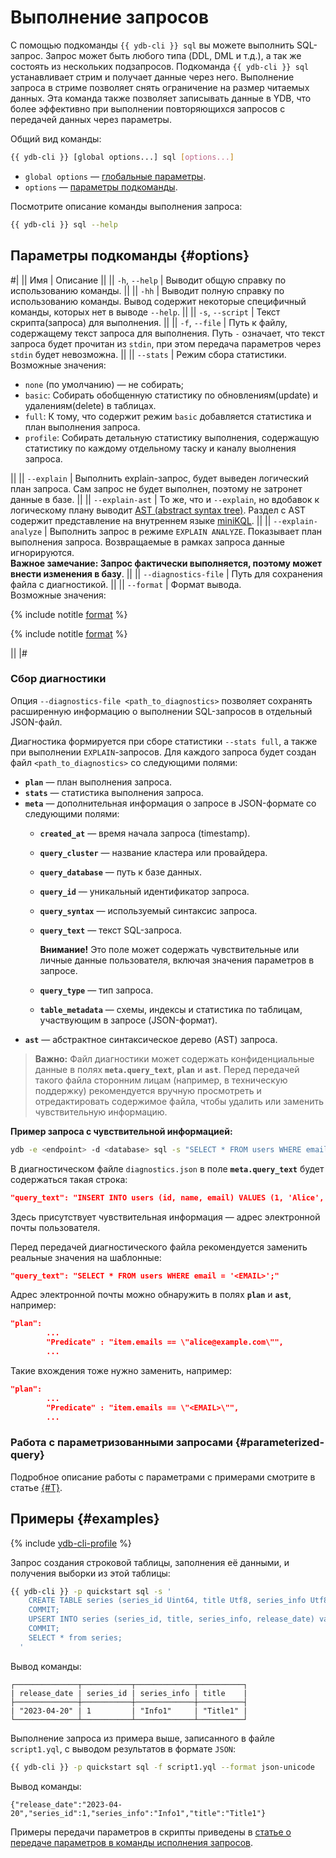 # Выполнение запросов

С помощью подкоманды `{{ ydb-cli }} sql` вы можете выполнить SQL-запрос. Запрос может быть любого типа (DDL, DML и т.д.), а так же состоять из нескольких подзапросов. Подкоманда `{{ ydb-cli }} sql` устанавливает стрим и получает данные через него. Выполнение запроса в стриме позволяет снять ограничение на размер читаемых данных. Эта команда также позволяет записывать данные в YDB, что более эффективно при выполнении повторяющихся запросов с передачей данных через параметры.

Общий вид команды:

```bash
{{ ydb-cli }} [global options...] sql [options...]
```

* `global options` — [глобальные параметры](commands/global-options.md).
* `options` — [параметры подкоманды](#options).

Посмотрите описание команды выполнения запроса:

```bash
{{ ydb-cli }} sql --help
```

## Параметры подкоманды {#options}

#|
|| Имя | Описание ||
|| `-h`, `--help` | Выводит общую справку по использованию команды. ||
|| `-hh` | Выводит полную справку по использованию команды. Вывод содержит некоторые специфичный команды, которых нет в выводе `--help`. ||
|| `-s`, `--script` | Текст скрипта(запроса) для выполнения. ||
|| `-f`, `--file` | Путь к файлу, содержащему текст запроса для выполнения. Путь `-` означает, что текст запроса будет прочитан из `stdin`, при этом передача параметров через `stdin` будет невозможна. ||
|| `--stats` | Режим сбора статистики.<br/>Возможные значения:<br/><ul><li>`none` (по умолчанию) — не собирать;</li><li>`basic`: Собирать обобщенную статистику по обновлениям(update) и удалениям(delete) в таблицах.</li><li>`full`: К тому, что содержит режим `basic` добавляется статистика и план выполнения запроса.</li><li>`profile`: Собирать детальную статистику выполнения, содержащую статистику по каждому отдельному таску и каналу выолнения запроса.</li></ul> ||
|| `--explain` | Выполнить explain-запрос, будет выведен логический план запроса. Сам запрос не будет выполнен, поэтому не затронет данные в базе. ||
|| `--explain-ast` | То же, что и `--explain`, но вдобавок к логическому плану выводит [AST (abstract syntax tree)](https://ru.wikipedia.org/wiki/Абстрактное_синтаксическое_дерево). Раздел с AST  содержит представление на внутреннем языке [miniKQL](../../concepts/glossary.md#minikql). ||
|| `--explain-analyze` | Выполнить запрос в режиме `EXPLAIN ANALYZE`. Показывает план выполнения запроса. Возвращаемые в рамках запроса данные игнорируются.<br/>**Важное замечание: Запрос фактически выполняется, поэтому может внести изменения в базу**. ||
|| `--diagnostics-file` | Путь для сохранения файла с диагностикой. ||
|| `--format` | Формат вывода.<br/>Возможные значения:

{% include notitle [format](./_includes/result_format_common.md) %}

{% include notitle [format](./_includes/result_format_csv_tsv.md) %}

||
|#

### Сбор диагностики

Опция `--diagnostics-file <path_to_diagnostics>` позволяет сохранять расширенную информацию о выполнении SQL-запросов в отдельный JSON-файл.

Диагностика формируется при сборе статистики `--stats full`, а также при выполнении `EXPLAIN`-запросов. Для каждого запроса будет создан файл `<path_to_diagnostics>` со следующими полями:

- **`plan`** — план выполнения запроса.
- **`stats`** — статистика выполнения запроса.
- **`meta`** — дополнительная информация о запросе в JSON-формате со следующими полями:
    - **`created_at`** — время начала запроса (timestamp).
    - **`query_cluster`** — название кластера или провайдера.
    - **`query_database`** — путь к базе данных.
    - **`query_id`** — уникальный идентификатор запроса.
    - **`query_syntax`** — используемый синтаксис запроса.
    - **`query_text`** — текст SQL-запроса.

        **Внимание!** Это поле может содержать чувствительные или личные данные пользователя, включая значения параметров в запросе.

    - **`query_type`** — тип запроса.
    - **`table_metadata`** — схемы, индексы и статистика по таблицам, участвующим в запросе (JSON-формат).
- **`ast`** — абстрактное синтаксическое дерево (AST) запроса.

> **Важно:**
> Файл диагностики может содержать конфиденциальные данные в полях **`meta.query_text`**, **`plan`** и **`ast`**. Перед передачей такого файла сторонним лицам (например, в техническую поддержку) рекомендуется вручную просмотреть и отредактировать содержимое файла, чтобы удалить или заменить чувствительную информацию.

**Пример запроса с чувствительной информацией:**

```bash
ydb -e <endpoint> -d <database> sql -s "SELECT * FROM users WHERE email = 'alice@example.com';" --stats full --diagnostics-file diagnostics.json
```
В диагностическом файле `diagnostics.json` в поле **`meta.query_text`** будет содержаться такая строка:
```json
"query_text": "INSERT INTO users (id, name, email) VALUES (1, 'Alice', 'alice@example.com');"
```
Здесь присутствует чувствительная информация — адрес электронной почты пользователя.

Перед передачей диагностического файла рекомендуется заменить реальные значения на шаблонные:
```json
"query_text": "SELECT * FROM users WHERE email = '<EMAIL>';"
```
Адрес электронной почты можно обнаружить в полях **`plan`** и **`ast`**, например:
```json
"plan":
        ...
        "Predicate" : "item.emails == \"alice@example.com\"",
        ...
```
Такие вхождения тоже нужно заменить, например:
```json
"plan":
        ...
        "Predicate" : "item.emails == \"<EMAIL>\"",
        ...
```

### Работа с параметризованными запросами {#parameterized-query}

Подробное описание работы с параметрами с примерами смотрите в статье [{#T}](parameterized-query-execution.md).

## Примеры {#examples}

{% include [ydb-cli-profile](../../_includes/ydb-cli-profile.md) %}

Запрос создания строковой таблицы, заполнения её данными, и получения выборки из этой таблицы:

```bash
{{ ydb-cli }} -p quickstart sql -s '
    CREATE TABLE series (series_id Uint64, title Utf8, series_info Utf8, release_date Date, PRIMARY KEY (series_id));
    COMMIT;
    UPSERT INTO series (series_id, title, series_info, release_date) values (1, "Title1", "Info1", Cast("2023-04-20" as Date));
    COMMIT;
    SELECT * from series;
  '
```

Вывод команды:

```text
┌──────────────┬───────────┬─────────────┬──────────┐
| release_date | series_id | series_info | title    |
├──────────────┼───────────┼─────────────┼──────────┤
| "2023-04-20" | 1         | "Info1"     | "Title1" |
└──────────────┴───────────┴─────────────┴──────────┘
```

Выполнение запроса из примера выше, записанного в файле `script1.yql`, с выводом результатов в формате `JSON`:

```bash
{{ ydb-cli }} -p quickstart sql -f script1.yql --format json-unicode
```

Вывод команды:

```text
{"release_date":"2023-04-20","series_id":1,"series_info":"Info1","title":"Title1"}
```

Примеры передачи параметров в скрипты приведены в [статье о передаче параметров в команды исполнения запросов](parameterized-query-execution.md).
